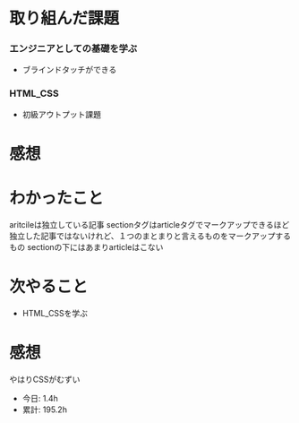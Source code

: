 # 取り組んだ課題
### エンジニアとしての基礎を学ぶ
* ブラインドタッチができる
### HTML_CSS
* 初級アウトプット課題
# 感想
# わかったこと
aritcileは独立している記事
sectionタグはarticleタグでマークアップできるほど独立した記事ではないけれど、１つのまとまりと言えるものをマークアップするもの
sectionの下にはあまりarticleはこない
# 次やること
* HTML_CSSを学ぶ
# 感想
やはりCSSがむずい
* 今日: 1.4h
* 累計: 195.2h
